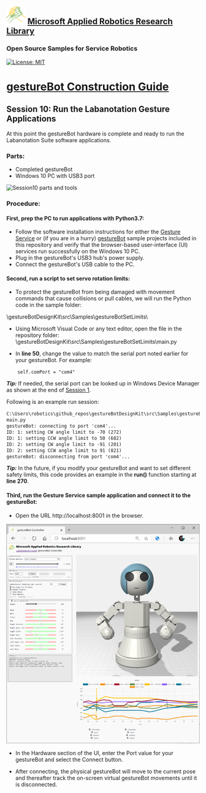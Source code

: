 ## ![logo](../img/MARR_logo.png) [Microsoft Applied Robotics Research Library](https://special-giggle-b26bab5f.pages.github.io/)
### Open Source Samples for Service Robotics
[![License: MIT](https://img.shields.io/badge/License-MIT-yellow.svg)](https://opensource.org/licenses/MIT)  
# [gestureBot Construction Guide](../hardware/README.md)

## **Session 10:** Run the Labanotation Gesture Applications
At this point the gestureBot hardware is complete and ready to run the Labanotation Suite software applications. 

### Parts: 
- Completed gestureBot
- Windows 10 PC with USB3 port

![Session10 parts and tools](/hardware../img/gB_Session10_PartsTools.jpg)

### **Procedure:**

#### **First, prep the PC to run applications with Python3.7:**
- Follow the software installation instructions for either the [Gesture Service](/src/Samples/gestureService_w2v/README.md) or (if you are in a hurry) [gestureBot](/src/Samples/gestureBot/README.md) sample projects included in this repository and verify that the browser-based user-interface (UI) services run successfully on the Windows 10 PC.
- Plug in the gestureBot's USB3 hub's power supply.
- Connect the gestureBot's USB cable to the PC.

#### **Second, run a script to set servo rotation limits:**
- To protect the gestureBot from being damaged with movement commands that cause collisions or pull cables, we will run the Python code in the sample folder: 

\gestureBotDesignKit\src\Samples\gestureBotSetLimits\

- Using Microsoft Visual Code or any text editor, open the file in the repository folder:
\gestureBotDesignKit\src\Samples\gestureBotSetLimits\main.py

- In **line 50**, change the value to match the serial port noted earlier for your gestureBot. For example:
```
    self.comPort = "com4"
```
***Tip:*** If needed, the serial port can be looked up in Windows Device Manager as shown at the end of [Session 1](Session01.md).

Following is an example run session:
```
C:\Users\robotics\github_repos\gestureBotDesignKit\src\Samples\gestureBotSetLimits>python main.py
gestureBot: connecting to port 'com4'...
ID: 1: setting CW angle limit to -70 (272)
ID: 1: setting CCW angle limit to 50 (682)
ID: 2: setting CW angle limit to -91 (201)
ID: 2: setting CCW angle limit to 91 (821)
gestureBot: disconnecting from port 'com4'...
```
***Tip:*** In the future, if you modify your gestureBot and want to set different safety limits, this code provides an example in the **run()** function starting at **line 270**.

#### **Third, run the Gesture Service sample application and connect it to the gestureBot:**

- Open the URL http://localhost:8001 in the browser.

![gestureBot Controller UI](../img/gB_gestureBotController_UI.png)

- In the Hardware section of the UI, enter the Port value for your gestureBot and select the Connect button.

- After connecting, the physical gestureBot will move to the current pose and thereafter track the on-screen virtual gestureBot movements until it is disconnected. 









